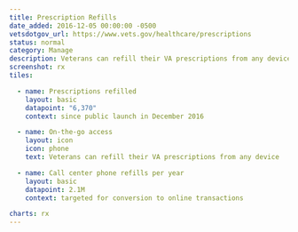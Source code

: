 ```yaml
---
title: Prescription Refills
date_added: 2016-12-05 00:00:00 -0500
vetsdotgov_url: https://www.vets.gov/healthcare/prescriptions
status: normal
category: Manage
description: Veterans can refill their VA prescriptions from any device
screenshot: rx
tiles:

  - name: Prescriptions refilled
    layout: basic
    datapoint: "6,370"
    context: since public launch in December 2016

  - name: On-the-go access
    layout: icon
    icon: phone
    text: Veterans can refill their VA prescriptions from any device

  - name: Call center phone refills per year
    layout: basic
    datapoint: 2.1M
    context: targeted for conversion to online transactions

charts: rx
---
```

